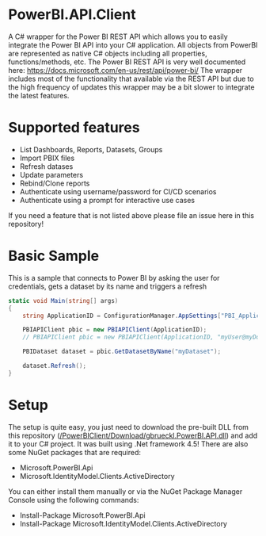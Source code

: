 # PowerBI.API.Client
A C# wrapper for the Power BI REST API which allows you to easily integrate the Power BI API into your C# application. All objects from PowerBI are represented as native C# objects including all properties, functions/methods, etc.
The Power BI REST API is very well documented here: https://docs.microsoft.com/en-us/rest/api/power-bi/
The wrapper includes most of the functionality that available via the REST API but due to the high frequency of updates this wrapper may be a bit slower to integrate the latest features.

# Supported features
- List Dashboards, Reports, Datasets, Groups
- Import PBIX files
- Refresh datases
- Update parameters
- Rebind/Clone reports
- Authenticate using username/password for CI/CD scenarios
- Authenticate using a prompt for interactive use cases

If you need a feature that is not listed above please file an issue here in this repository!

# Basic Sample
This is a sample that connects to Power BI by asking the user for credentials, gets a dataset by its name and triggers a refresh
```c#
static void Main(string[] args)
{
    string ApplicationID = ConfigurationManager.AppSettings["PBI_ApplicationID"];

    PBIAPIClient pbic = new PBIAPIClient(ApplicationID);
    // PBIAPIClient pbic = new PBIAPIClient(ApplicationID, "myUser@myDomain.com", "Pass@word01!"); // to avoid prompt

    PBIDataset dataset = pbic.GetDatasetByName("myDataset");

    dataset.Refresh();
}
```

# Setup
The setup is quite easy, you just need to download the pre-built DLL from this repository ([/PowerBIClient/Download/gbrueckl.PowerBI.API.dll](https://github.com/gbrueckl/PowerBI.API.Client/blob/master/PowerBIClient/Download/gbrueckl.PowerBI.API.dll)) and add it to your C# project. It was built using .Net framework 4.5!
There are also some NuGet packages that are required:
- Microsoft.PowerBI.Api
- Microsoft.IdentityModel.Clients.ActiveDirectory

You can either install them manually or via the NuGet Package Manager Console using the following commands:
- Install-Package Microsoft.PowerBI.Api
- Install-Package Microsoft.IdentityModel.Clients.ActiveDirectory

